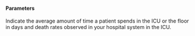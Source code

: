 
#### Parameters 

Indicate the average amount of time a patient spends in the ICU or the floor in days and death rates observed in your hospital system in the ICU.